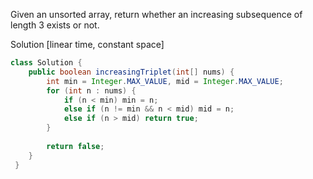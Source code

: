 Given an unsorted array, return whether an increasing subsequence of length 3 exists or not.

Solution [linear time, constant space]

```java
class Solution {
    public boolean increasingTriplet(int[] nums) {
        int min = Integer.MAX_VALUE, mid = Integer.MAX_VALUE;
        for (int n : nums) {
            if (n < min) min = n;
            else if (n != min && n < mid) mid = n;            
            else if (n > mid) return true;
        }
        
        return false;
    }
 }
 ```
